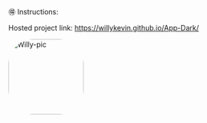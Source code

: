 🉐 Instructions:

Hosted project link: https://willykevin.github.io/App-Dark/

<img align="center" alt="Willy-pic" height="150" style="border-radius:50px;" src="https://th.bing.com/th/id/R.49ddd9a1eae7f227829c09ba97def601?rik=i4iJmRxsrnMBSA&pid=ImgRaw&r=0">
